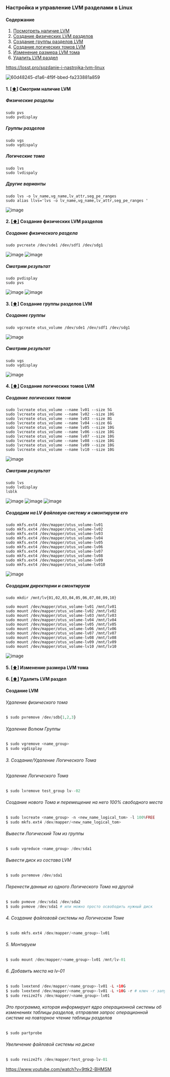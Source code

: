 ### Настройка и управление LVM разделами в Linux

#### <a name='toc'>Содержание</a>

1. [Посмотреть наличие LVM](#availability)
2. [Создание физических LVM разделов](#creating_physical_lvm)
3. [Создание группы разделов LVM](#creating_group_lvm)
4. [Создание логических томов LVM](#creating_logical_lvm)
5. [Изменение размера LVM тома](#resize_lvm)
6. [Удалить LVM раздел](#delete_lvm)

https://losst.pro/sozdanie-i-nastrojka-lvm-linux

![60d48245-d1a6-4f9f-bbed-fa233881a859](https://github.com/user-attachments/assets/ec1dee5e-20df-4dec-98e6-e0aeaaa688b5)


#### 1. [[⬆]](#toc) <a name='availability'>Смотрим наличие LVM</a>

#####  Физические разделы
```
sudo pvs
sudo pvdisplay
```
#####  Группы разделов
```
sudo vgs
sudo vgdispaly
```
#####  Логические тома
```
sudo lvs
sudo lvdispaly
```
#####  Другие варианты
```
sudo lvs -o lv_name,vg_name,lv_attr,seg_pe_ranges
sudo alias llvs='lvs -o lv_name,vg_name,lv_attr,seg_pe_ranges '
```
![image](https://github.com/user-attachments/assets/c79785d9-83f0-4493-8dc5-79cd37ac93d3)


#### 2. [[⬆]](#toc) <a name='creating_physical_lvm'>Создание физических LVM разделов</a>

##### Создание физического раздела
```
sudo pvcreate /dev/sde1 /dev/sdf1 /dev/sdg1
```
![image](https://github.com/user-attachments/assets/99c813ab-8124-4bdb-8740-9e89a94f861c)
![image](https://github.com/user-attachments/assets/12175700-9718-46de-a1f5-923750227507)

##### Смотрим результат

```
sudo pvdisplay
sudo pvs
```
![image](https://github.com/user-attachments/assets/002e813d-e019-4847-881b-c4fc12545333)
![image](https://github.com/user-attachments/assets/a48bf118-271b-4f4b-a008-55e49b12542e)


#### 3. [[⬆]](#toc) <a name='creating_group_lvm'>Создание группы разделов LVM</a>

##### Создание группы
```
sudo vgcreate otus_volume /dev/sde1 /dev/sdf1 /dev/sdg1
```
![image](https://github.com/user-attachments/assets/ed899482-3c27-4792-a210-6e5b3589cb62)

##### Смотрим результат
```
sudo vgs
sudo vgdisplay
```
![image](https://github.com/user-attachments/assets/913322b9-6133-429c-954c-dab47bdda5f0)

#### 4. [[⬆]](#toc) <a name='creating_logical_lvm'>Создание логических томов LVM</a>

##### Создание логических томом
```
sudo lvcreate otus_volume --name lv01 --size 5G
sudo lvcreate otus_volume --name lv02 --size 10G
sudo lvcreate otus_volume --name lv03 --size 8G
sudo lvcreate otus_volume --name lv04 --size 6G
sudo lvcreate otus_volume --name lv05 --size 10G
sudo lvcreate otus_volume --name lv06 --size 10G
sudo lvcreate otus_volume --name lv07 --size 10G
sudo lvcreate otus_volume --name lv08 --size 10G
sudo lvcreate otus_volume --name lv09 --size 10G
sudo lvcreate otus_volume --name lv10 --size 10G
```
![image](https://github.com/user-attachments/assets/49af73c8-2541-40e2-89bb-21163b08836e)

##### Смотрим результат
```
sudo lvs
sudo lvdisplay
lsblk
```
![image](https://github.com/user-attachments/assets/29ae64d9-45bc-464f-9a0c-bbd6c8dc1863)
![image](https://github.com/user-attachments/assets/e9dc551d-1db1-4d35-bcc0-eeadd2566c15)
![image](https://github.com/user-attachments/assets/2301d74c-e9d4-454d-b1d5-71ae044fb0ac)

##### Создадим на LV файловую систему и смонтируем его
```
sudo mkfs.ext4 /dev/mapper/otus_volume-lv01
sudo mkfs.ext4 /dev/mapper/otus_volume-lv02
sudo mkfs.ext4 /dev/mapper/otus_volume-lv03
sudo mkfs.ext4 /dev/mapper/otus_volume-lv04
sudo mkfs.ext4 /dev/mapper/otus_volume-lv05
sudo mkfs.ext4 /dev/mapper/otus_volume-lv06
sudo mkfs.ext4 /dev/mapper/otus_volume-lv07
sudo mkfs.ext4 /dev/mapper/otus_volume-lv08
sudo mkfs.ext4 /dev/mapper/otus_volume-lv09
sudo mkfs.ext4 /dev/mapper/otus_volume-lv010
```
![image](https://github.com/user-attachments/assets/a92a90c4-cd83-4c7c-bcf1-a84b81e925ec)

##### Создадим директории и смонтируем
```
sudo mkdir /mnt/lv{01,02,03,04,05,06,07,08,09,10}

sudo mount /dev/mapper/otus_volume-lv01 /mnt/lv01
sudo mount /dev/mapper/otus_volume-lv02 /mnt/lv02
sudo mount /dev/mapper/otus_volume-lv03 /mnt/lv03
sudo mount /dev/mapper/otus_volume-lv04 /mnt/lv04
sudo mount /dev/mapper/otus_volume-lv05 /mnt/lv05
sudo mount /dev/mapper/otus_volume-lv06 /mnt/lv06
sudo mount /dev/mapper/otus_volume-lv07 /mnt/lv07
sudo mount /dev/mapper/otus_volume-lv08 /mnt/lv08
sudo mount /dev/mapper/otus_volume-lv09 /mnt/lv09
sudo mount /dev/mapper/otus_volume-lv10 /mnt/lv10
```
![image](https://github.com/user-attachments/assets/a0fcb46d-16a0-4e2b-88ef-dc25823f8bd1)

















#### 5. [[⬆]](#toc) <a name='Изменение размера LVM тома'>Изменение размера LVM тома</a>

#### 6. [[⬆]](#toc) <a name='delete_lvm'>Удалить LVM раздел</a>






#### Создание LVM

###### Удаление физического тома
```php
$ sudo pvremove /dev/sdb{1,2,3}
```


###### Удаление Волюм Группы
```php
$ sudo vgremove <name_group>  
$ sudo vgdisplay
```

###### 3. Создание/Удаление Логического Тома

###### Удаление Логического Тома
```php
$ sudo lvremove test_group lv--02
```

###### Создание нового Тома и перемещение на него 100% свободного места
```php
$ sudo lvcreate <name_group> -n <new_name_logical_tom> -l 100%FREE
$ sudo mkfs.ext4 /dev/mapper/<new_name_logical_tom>
```

###### Вывести Логический Том из группы
```php
$ sudo vgreduce <name_group> /dev/sda1
```

###### Вывести диск из состава LVM
```php
$ sudo pvremove /dev/sda1
```

###### Перенести данные из одного Логического Тома на другой
```php
$ sudo pvmove /dev/sda1 /dev/sda2  
$ sudo pvmove /dev/sda1 # или можно просто освободить нужный диск
```

###### 4. Создание файлововй системы на Логическом Томе
```php
$ sudo mkfs.ext4 /dev/mapper/<name_group>-lv01
```

###### 5. Монтируем
```php
$ sudo mount /dev/mapper/<name_group>-lv01 /mnt/lv-01 
```

###### 6. Добавить места на lv-01
```php
$ sudo lvextend /dev/mapper/<name_group>-lv01 -L +10G  
$ sudo lvextend /dev/mapper/<name_group>-lv01 -L +10G -r # ключ -r запускает resize2fs  
$ sudo resize2fs /dev/mapper/<name_group>-lv01
```


###### Это программа, которая информирует ядро операционной системы об изменениях таблицы разделов,  отправляя запрос операционной системе на повторное чтение таблицы разделов
```php
$ sudo partprobe
```

###### Увеличение файловой системы на диске
```php
$ sudo resize2fs /dev/mapper/test_group-lv-01
```

https://www.youtube.com/watch?v=9ttk2-BHMSM
